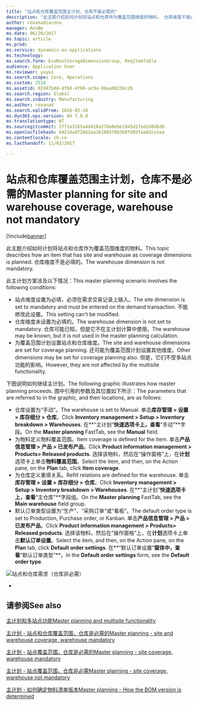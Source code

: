 ```yaml
---
title: "站点和仓库覆盖范围主计划，仓库不是必需的"
description: "此主题介绍如何计划将站点和仓库作为覆盖范围维度的物料。 仓库维度不是必填的。"
author: roxanadiaconu
manager: AnnBe
ms.date: 06/20/2017
ms.topic: article
ms.prod: 
ms.service: dynamics-ax-applications
ms.technology: 
ms.search.form: EcoResStorageDimensionGroup, ReqItemTable
audience: Application User
ms.reviewer: yuyus
ms.search.scope: Core, Operations
ms.custom: 2514
ms.assetid: 92d47bdd-df68-4f60-ac9a-96aa08236c26
ms.search.region: Global
ms.search.industry: Manufacturing
ms.author: roxanad
ms.search.validFrom: 2016-02-28
ms.dyn365.ops.version: AX 7.0.0
ms.translationtype: HT
ms.sourcegitcommit: 2771a31b5a4d418a27de0ebe1945d1fed2d8d6d6
ms.openlocfilehash: b9214a8f2b62aa261b05f0b360fd03faa63ce1ea
ms.contentlocale: zh-cn
ms.lasthandoff: 11/03/2017

---
```


# <a name="master-planning-for-site-and-warehouse-coverage-warehouse-not-mandatory"></a><span data-ttu-id="498c7-104">站点和仓库覆盖范围主计划，仓库不是必需的</span><span class="sxs-lookup"><span data-stu-id="498c7-104">Master planning for site and warehouse coverage, warehouse not mandatory</span></span>

[!include[banner](../includes/banner.md)]


<span data-ttu-id="498c7-105">此主题介绍如何计划将站点和仓库作为覆盖范围维度的物料。</span><span class="sxs-lookup"><span data-stu-id="498c7-105">This topic describes how an item that has site and warehouse as coverage dimensions is planned.</span></span> <span data-ttu-id="498c7-106">仓库维度不是必填的。</span><span class="sxs-lookup"><span data-stu-id="498c7-106">The warehouse dimension is not mandatory.</span></span>

<span data-ttu-id="498c7-107">此主计划方案涉及以下情况：</span><span class="sxs-lookup"><span data-stu-id="498c7-107">This master planning scenario involves the following conditions:</span></span>

-   <span data-ttu-id="498c7-108">站点维度设置为必填，必须在需求交易记录上输入。</span><span class="sxs-lookup"><span data-stu-id="498c7-108">The site dimension is set to mandatory and must be entered on the demand transaction.</span></span> <span data-ttu-id="498c7-109">不能修改此设置。</span><span class="sxs-lookup"><span data-stu-id="498c7-109">This setting can't be modified.</span></span>
-   <span data-ttu-id="498c7-110">仓库维度未设置为必填的。</span><span class="sxs-lookup"><span data-stu-id="498c7-110">The warehouse dimension is not set to mandatory.</span></span> <span data-ttu-id="498c7-111">仓库可能已知，但是它不在主计划计算中使用。</span><span class="sxs-lookup"><span data-stu-id="498c7-111">The warehouse may be known, but it is not used in the master planning calculation.</span></span>
-   <span data-ttu-id="498c7-112">为覆盖范围计划设置站点和仓库维度。</span><span class="sxs-lookup"><span data-stu-id="498c7-112">The site and warehouse dimensions are set for coverage planning.</span></span> <span data-ttu-id="498c7-113">还可能为覆盖范围计划设置其他维度。</span><span class="sxs-lookup"><span data-stu-id="498c7-113">Other dimensions may be set for coverage planning also.</span></span> <span data-ttu-id="498c7-114">但是，它们不受多站点功能的影响。</span><span class="sxs-lookup"><span data-stu-id="498c7-114">However, they are not affected by the multisite functionality.</span></span>

<span data-ttu-id="498c7-115">下图说明如何继续主计划。</span><span class="sxs-lookup"><span data-stu-id="498c7-115">The following graphic illustrates how master planning proceeds.</span></span> <span data-ttu-id="498c7-116">图中引用的参数及其位置如下所示：</span><span class="sxs-lookup"><span data-stu-id="498c7-116">The parameters that are referred to in the graphic, and their locations, are as follows:</span></span>
-   <span data-ttu-id="498c7-117">仓库设置为“手动”。</span><span class="sxs-lookup"><span data-stu-id="498c7-117">The warehouse is set to Manual.</span></span> <span data-ttu-id="498c7-118">单击**库存管理 &gt; 设置 &gt; 库存细分 &gt; 仓库**。</span><span class="sxs-lookup"><span data-stu-id="498c7-118">Click **Inventory management &gt; Setup &gt; Inventory breakdown &gt; Warehouses**.</span></span> <span data-ttu-id="498c7-119">在**“主计划”**快速选项卡上，查看**“手动”**字段。</span><span class="sxs-lookup"><span data-stu-id="498c7-119">On the **Master planning** FastTab, see the **Manual** field.</span></span>
-   <span data-ttu-id="498c7-120">为物料定义物料覆盖范围。</span><span class="sxs-lookup"><span data-stu-id="498c7-120">Item coverage is defined for the item.</span></span> <span data-ttu-id="498c7-121">单击**产品信息管理 &gt; 产品 &gt; 已发布产品**。</span><span class="sxs-lookup"><span data-stu-id="498c7-121">Click **Product information management &gt; Products&gt; Released products**.</span></span> <span data-ttu-id="498c7-122">选择该物料，然后在“操作窗格”上，在**计划**选项卡上单击**物料覆盖范围**。</span><span class="sxs-lookup"><span data-stu-id="498c7-122">Select the item, and then, on the Action pane, on the **Plan** tab, click **Item coverage**.</span></span>
-   <span data-ttu-id="498c7-123">为仓库定义重填关系。</span><span class="sxs-lookup"><span data-stu-id="498c7-123">Refill relations are defined for the warehouse.</span></span> <span data-ttu-id="498c7-124">单击**库存管理 &gt; 设置 &gt; 库存细分 &gt; 仓库**。</span><span class="sxs-lookup"><span data-stu-id="498c7-124">Click **Inventory management &gt; Setup &gt; Inventory breakdown &gt; Warehouses**.</span></span> <span data-ttu-id="498c7-125">在**“主计划”**快速选项卡上，查看**“主仓库”**字段组。</span><span class="sxs-lookup"><span data-stu-id="498c7-125">On the **Master planning** FastTab, see the **Main warehouse** field group.</span></span>
-   <span data-ttu-id="498c7-126">默认订单类型设置为“生产”、“采购订单”或“看板”。</span><span class="sxs-lookup"><span data-stu-id="498c7-126">The default order type is set to Production, Purchase order, or Kanban.</span></span> <span data-ttu-id="498c7-127">单击**产品信息管理 &gt; 产品 &gt; 已发布产品**。</span><span class="sxs-lookup"><span data-stu-id="498c7-127">Click **Product information management &gt; Products&gt; Released products**.</span></span> <span data-ttu-id="498c7-128">选择该物料，然后在“操作窗格”上，在**计划**选项卡上单击**默认订单设置**。</span><span class="sxs-lookup"><span data-stu-id="498c7-128">Select the item, and then, on the Action pane, on the **Plan** tab, click **Default order settings**.</span></span> <span data-ttu-id="498c7-129">在**“默认订单设置”**窗体中，查看**“默认订单类型”**。</span><span class="sxs-lookup"><span data-stu-id="498c7-129">In the **Default order settings** form, see the **Default order type**.</span></span>

![站点和仓库需求（仓库非必需）](./media/multisitedemandexplosionscenarioforsiteandwarehousecoveragewarehousenotmandatory.jpg)

 
-



<a name="see-also"></a><span data-ttu-id="498c7-131">请参阅</span><span class="sxs-lookup"><span data-stu-id="498c7-131">See also</span></span>
--------

[<span data-ttu-id="498c7-132">主计划和多站点功能</span><span class="sxs-lookup"><span data-stu-id="498c7-132">Master planning and multisite functionality</span></span>](master-plan-multisite-functionality.md)

[<span data-ttu-id="498c7-133">主计划 - 站点和仓库覆盖范围，仓库是必需的</span><span class="sxs-lookup"><span data-stu-id="498c7-133">Master planning - site and warehouse coverage, warehouse mandatory</span></span>](master-plan-site-warehouse-coverage-warehouse-mandatory.md)

[<span data-ttu-id="498c7-134">主计划 - 站点覆盖范围，仓库是必需的</span><span class="sxs-lookup"><span data-stu-id="498c7-134">Master planning - site coverage, warehouse mandatory</span></span>](master-plan-site-coverage-warehouse-mandatory.md)

[<span data-ttu-id="498c7-135">主计划 - 站点覆盖范围，仓库非必需</span><span class="sxs-lookup"><span data-stu-id="498c7-135">Master planning - site coverage, warehouse not mandatory</span></span>](master-plan-site-coverage-warehouse-not-mandatory.md)

[<span data-ttu-id="498c7-136">主计划 - 如何确定物料清单版本</span><span class="sxs-lookup"><span data-stu-id="498c7-136">Master planning - How the BOM version is determined</span></span>](master-plan-bom-version-determined.md)




